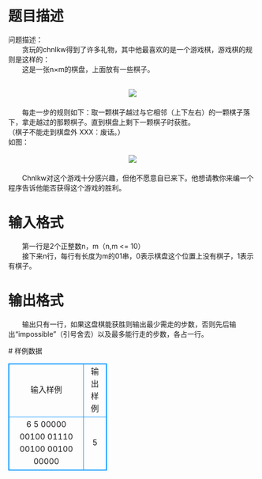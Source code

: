 # 

 
 # 题目描述 
<p>
问题描述：<br>　　贪玩的chnlkw得到了许多礼物，其中他最喜欢的是一个游戏棋，游戏棋的规则是这样的：<br>　　这是一张n×m的棋盘，上面放有一些棋子。<br><br><center><img src="/source/joyoi/tyvj-3324/img/aHR0cDovL3d3dy5qb3lvaS5jbi9wcm9ibGVtL3R5dmotMzMyNC9wcm9ibGVtc19pbWFnZXMvMjA2NS8xLmJtcA==.bmp"></img></center>　<br>　　每走一步的规则如下：取一颗棋子越过与它相邻（上下左右）的一颗棋子落下，拿走越过的那颗棋子。直到棋盘上剩下一颗棋子时获胜。<br>（棋子不能走到棋盘外 XXX：废话。）<br>如图：<br><br><center><img src="/source/joyoi/tyvj-3324/img/aHR0cDovL3d3dy5qb3lvaS5jbi9wcm9ibGVtL3R5dmotMzMyNC9wcm9ibGVtc19pbWFnZXMvMjA2NS8yLmJtcA==.bmp"></img></center>　 <br>　　Chnlkw对这个游戏十分感兴趣，但他不愿意自已来下。他想请教你来编一个程序告诉他能否获得这个游戏的胜利。<br></p> 

 
 # 输入格式 
<p>
　　第一行是2个正整数n，m（n,m <= 10）<br>　　接下来n行，每行有长度为m的01串，0表示棋盘这个位置上没有棋子，1表示有棋子。<br></p> 

 
 # 输出格式 
<p>
　　输出只有一行，如果这盘棋能获胜则输出最少需走的步数，否则先后输出“impossible”（引号舍去）以及最多能行走的步数，各占一行。<br></p> 
# 样例数据
<style>
        table,table tr th, table tr td { border:1px solid #0094ff; }
        table { width: 200px; min-height: 25px; line-height: 25px; text-align: center; border-collapse: collapse;}   
    </style>
<table>
	<tr>
		<td>输入样例</td>
		<td>输出样例</td>
	</tr>
<tr><td>6 5
00000
00100
01110
00100
00100
00000
</td><td>5</td></tr></table>
